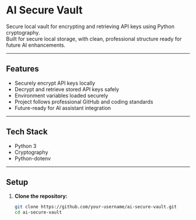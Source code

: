 # AI Secure Vault

Secure local vault for encrypting and retrieving API keys using Python cryptography.  
Built for secure local storage, with clean, professional structure ready for future AI enhancements.

---

## Features
- Securely encrypt API keys locally
- Decrypt and retrieve stored API keys safely
- Environment variables loaded securely
- Project follows professional GitHub and coding standards
- Future-ready for AI assistant integration

---

## Tech Stack
- Python 3
- Cryptography
- Python-dotenv

---

## Setup

1. **Clone the repository:**
   ```bash
   git clone https://github.com/your-username/ai-secure-vault.git
   cd ai-secure-vault
